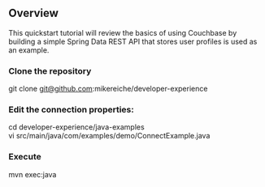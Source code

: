 

## Overview
This quickstart tutorial will review the basics of using Couchbase by building a simple Spring Data REST API that stores user profiles is used as an example.

### Clone the repository

git clone git@github.com:mikereiche/developer-experience

### Edit the connection properties:

cd developer-experience/java-examples  
vi src/main/java/com/examples/demo/ConnectExample.java

### Execute 

mvn exec:java


